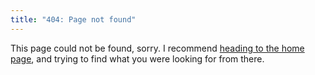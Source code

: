 ```yaml
---
title: "404: Page not found"
---
```


This page could not be found, sorry. I recommend [heading to the home page](/), and trying to find what you were looking
for from there.
